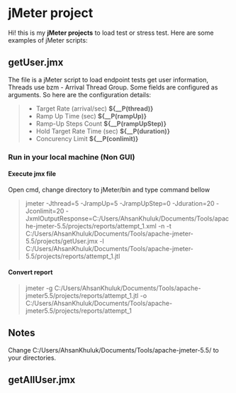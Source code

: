 # jMeter project
Hi! this is my **jMeter projects** to load test or stress test. Here are some examples of jMeter scripts:
## getUser.jmx
The file is a jMeter script to load endpoint tests get user information, Threads use bzm - Arrival Thread Group. Some fields are configured as arguments. So here are the configuration details:

>  - Target Rate (arrival/sec) **${__P(thread)}**
>  - Ramp Up Time (sec) **${__P(rampUp)}**
>  - Ramp-Up Steps Count	**${__P(rampUpStep)}**
>  - Hold Target Rate Time (sec) **${__P(duration)}**
>  - Concurency Limit **${__P(conlimit)}**

### Run in your local machine (Non GUI)
#### Execute jmx file
Open cmd, change directory to jMeter/bin and type command bellow

> jmeter -Jthread=5 -JrampUp=5 -JrampUpStep=0 -Jduration=20 -Jconlimit=20 -JxmlOutputResponse=C:/Users/AhsanKhuluk/Documents/Tools/apache-jmeter-5.5/projects/reports/attempt_1.xml -n -t C:/Users/AhsanKhuluk/Documents/Tools/apache-jmeter-5.5/projects/getUser.jmx -l C:/Users/AhsanKhuluk/Documents/Tools/apache-jmeter-5.5/projects/reports/attempt_1.jtl

#### Convert report

> jmeter -g C:/Users/AhsanKhuluk/Documents/Tools/apache-jmeter5.5/projects/reports/attempt_1.jtl -o C:/Users/AhsanKhuluk/Documents/Tools/apache-jmeter5.5/projects/reports/attempt_1

## Notes
Change C:/Users/AhsanKhuluk/Documents/Tools/apache-jmeter-5.5/ to your directories.

## getAllUser.jmx